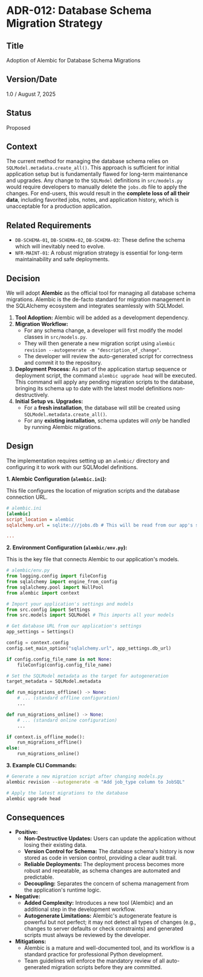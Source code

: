# ADR-012: Database Schema Migration Strategy

## Title

Adoption of Alembic for Database Schema Migrations

## Version/Date

1.0 / August 7, 2025

## Status

Proposed

## Context

The current method for managing the database schema relies on `SQLModel.metadata.create_all()`. This approach is sufficient for initial application setup but is fundamentally flawed for long-term maintenance and upgrades. Any change to the `SQLModel` definitions in `src/models.py` would require developers to manually delete the `jobs.db` file to apply the changes. For end-users, this would result in the **complete loss of all their data**, including favorited jobs, notes, and application history, which is unacceptable for a production application.

## Related Requirements

* `DB-SCHEMA-01`, `DB-SCHEMA-02`, `DB-SCHEMA-03`: These define the schema which will inevitably need to evolve.
* `NFR-MAINT-01`: A robust migration strategy is essential for long-term maintainability and safe deployments.

## Decision

We will adopt **Alembic** as the official tool for managing all database schema migrations. Alembic is the de-facto standard for migration management in the SQLAlchemy ecosystem and integrates seamlessly with SQLModel.

1. **Tool Adoption:** Alembic will be added as a development dependency.
2. **Migration Workflow:**
    * For any schema change, a developer will first modify the model classes in `src/models.py`.
    * They will then generate a new migration script using `alembic revision --autogenerate -m "description_of_change"`.
    * The developer will review the auto-generated script for correctness and commit it to the repository.
3. **Deployment Process:** As part of the application startup sequence or deployment script, the command `alembic upgrade head` will be executed. This command will apply any pending migration scripts to the database, bringing its schema up to date with the latest model definitions non-destructively.
4. **Initial Setup vs. Upgrades:**
    * For a **fresh installation**, the database will still be created using `SQLModel.metadata.create_all()`.
    * For any **existing installation**, schema updates will *only* be handled by running Alembic migrations.

## Design

The implementation requires setting up an `alembic/` directory and configuring it to work with our SQLModel definitions.

**1. Alembic Configuration (`alembic.ini`):**

This file configures the location of migration scripts and the database connection URL.

```ini
# alembic.ini
[alembic]
script_location = alembic
sqlalchemy.url = sqlite:///jobs.db # This will be read from our app's settings

...
```

**2. Environment Configuration (`alembic/env.py`):**

This is the key file that connects Alembic to our application's models.

```python
# alembic/env.py
from logging.config import fileConfig
from sqlalchemy import engine_from_config
from sqlalchemy.pool import NullPool
from alembic import context

# Import your application's settings and models
from src.config import Settings
from src.models import SQLModel # This imports all your models

# Get database URL from our application's settings
app_settings = Settings()

config = context.config
config.set_main_option("sqlalchemy.url", app_settings.db_url)

if config.config_file_name is not None:
    fileConfig(config.config_file_name)

# Set the SQLModel metadata as the target for autogeneration
target_metadata = SQLModel.metadata

def run_migrations_offline() -> None:
    # ... (standard offline configuration)
    ...

def run_migrations_online() -> None:
    # ... (standard online configuration)
    ...

if context.is_offline_mode():
    run_migrations_offline()
else:
    run_migrations_online()
```

**3. Example CLI Commands:**

```bash
# Generate a new migration script after changing models.py
alembic revision --autogenerate -m "Add job_type column to JobSQL"

# Apply the latest migrations to the database
alembic upgrade head
```

## Consequences

* **Positive:**
  * **Non-Destructive Updates:** Users can update the application without losing their existing data.
  * **Version Control for Schema:** The database schema's history is now stored as code in version control, providing a clear audit trail.
  * **Reliable Deployments:** The deployment process becomes more robust and repeatable, as schema changes are automated and predictable.
  * **Decoupling:** Separates the concern of schema management from the application's runtime logic.
* **Negative:**
  * **Added Complexity:** Introduces a new tool (Alembic) and an additional step in the development workflow.
  * **Autogenerate Limitations:** Alembic's autogenerate feature is powerful but not perfect; it may not detect all types of changes (e.g., changes to server defaults or check constraints) and generated scripts must always be reviewed by the developer.
* **Mitigations:**
  * Alembic is a mature and well-documented tool, and its workflow is a standard practice for professional Python development.
  * Team guidelines will enforce the mandatory review of all auto-generated migration scripts before they are committed.
